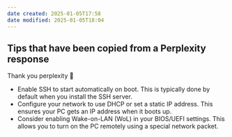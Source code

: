 ```yaml
---
date created: 2025-01-05T17:58
date modified: 2025-01-05T18:04
---
```


## Tips that have been copied from a Perplexity response

Thank you perplexity 🖤

- Enable SSH to start automatically on boot. This is typically done by default when you install the SSH server.
- Configure your network to use DHCP or set a static IP address. This ensures your PC gets an IP address when it boots up.
- Consider enabling Wake-on-LAN (WoL) in your BIOS/UEFI settings. This allows you to turn on the PC remotely using a special network packet.